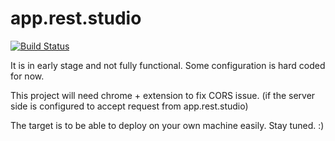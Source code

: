 # app.rest.studio

[![Build Status](https://travis-ci.org/naivefun/app.rest.studio.svg?branch=develop)](https://travis-ci.org/naivefun/app.rest.studio)

It is in early stage and not fully functional. Some configuration is hard coded for now.

This project will need chrome + extension to fix CORS issue. (if the server side is configured to accept request from app.rest.studio)

The target is to be able to deploy on your own machine easily. Stay tuned. :)
